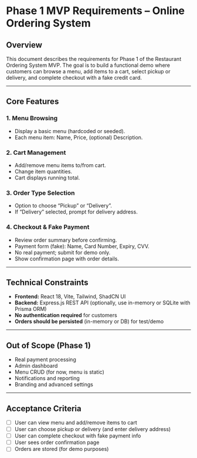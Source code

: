 # Phase 1 MVP Requirements – Online Ordering System

## Overview

This document describes the requirements for Phase 1 of the Restaurant Ordering System MVP. The goal is to build a functional demo where customers can browse a menu, add items to a cart, select pickup or delivery, and complete checkout with a fake credit card.

---

## Core Features

### 1. Menu Browsing
- Display a basic menu (hardcoded or seeded).
- Each menu item: Name, Price, (optional) Description.

### 2. Cart Management
- Add/remove menu items to/from cart.
- Change item quantities.
- Cart displays running total.

### 3. Order Type Selection
- Option to choose “Pickup” or “Delivery”.
- If “Delivery” selected, prompt for delivery address.

### 4. Checkout & Fake Payment
- Review order summary before confirming.
- Payment form (fake): Name, Card Number, Expiry, CVV.
- No real payment; submit for demo only.
- Show confirmation page with order details.

---

## Technical Constraints

- **Frontend:** React 18, Vite, Tailwind, ShadCN UI
- **Backend:** Express.js REST API (optionally, use in-memory or SQLite with Prisma ORM)
- **No authentication required** for customers
- **Orders should be persisted** (in-memory or DB) for test/demo

---

## Out of Scope (Phase 1)

- Real payment processing
- Admin dashboard
- Menu CRUD (for now, menu is static)
- Notifications and reporting
- Branding and advanced settings

---

## Acceptance Criteria

- [ ] User can view menu and add/remove items to cart
- [ ] User can choose pickup or delivery (and enter delivery address)
- [ ] User can complete checkout with fake payment info
- [ ] User sees order confirmation page
- [ ] Orders are stored (for demo purposes)
